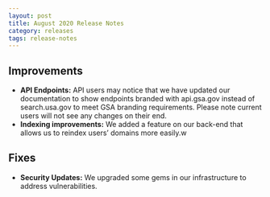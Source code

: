 ```yaml
---
layout: post
title: August 2020 Release Notes
category: releases
tags: release-notes
---
```


## Improvements

* **API Endpoints:** API users may notice that we have updated our documentation to show endpoints branded with api.gsa.gov instead of search.usa.gov to meet GSA branding requirements. Please note current users will not see any changes on their end. 
* **Indexing improvements:** We added a feature on our back-end that allows us to reindex users’ domains more easily.w

## Fixes

* **Security Updates:** We upgraded some gems in our infrastructure to address vulnerabilities.
